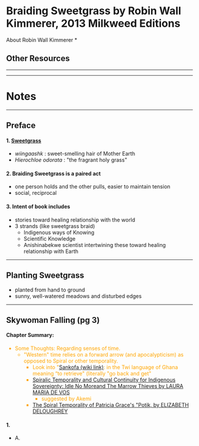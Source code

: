 # Braiding Sweetgrass by Robin Wall Kimmerer, 2013 Milkweed Editions

About Robin Wall Kimmerer
* 

## Other Resources

----------------------------------------------------------
----------------------------------------------------------

# Notes

----------------------------------------------------------

## Preface

#### 1. <u>Sweetgrass</u> 
* _wiingaashk_ : sweet-smelling hair of Mother Earth
* _Hierochloe odorata_ : "the fragrant holy grass"

#### 2. Braiding Sweetgrass is a paired act
* one person holds and the other pulls, easier to maintain tension
* social, reciprocal

#### 3. Intent of book includes
* stories toward healing relationship with the world
* 3 strands (like sweetgrass braid) 
    * Indigenous ways of Knowing
    * Scientific Knowledge
    * Anishinabekwe scientist intertwining these toward healing relationship with Earth



----------------------------------------------------------

## Planting Sweetgrass
* planted from hand to ground
* sunny, well-watered meadows and disturbed edges

----------------------------------------------------------


## Skywoman Falling (pg 3)
#### Chapter Summary:

<span style="color:orange">

* Some Thoughts: Regarding senses of time.
    * "Western" time relies on a forward arrow (and apocalypticism) as opposed to Spiral or other temporality.
        * Look into "[Sankofa (wiki link)](https://en.wikipedia.org/wiki/Sankofa): in the Twi language of Ghana meaning “to retrieve" (literally "go back and get"
        * [Spiralic Temporality and Cultural Continuity for Indigenous Sovereignty: Idle No Moreand The Marrow Thieves by LAURA MARIA DE VOS](https://journals.kent.ac.uk/index.php/transmotion/article/view/807/1875)
            * suggested by Akemi
        * [The Spiral Temporality of Patricia Grace's "Potik, by ELIZABETH DELOUGHREY](https://english.ucla.edu/documents/DeLoughrey%20Spiral%20temporalities%20Potiki.pdf)

</span>


#### 1. 
* A. 


